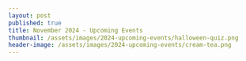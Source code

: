 ```yaml
---
layout: post
published: true
title: November 2024 - Upcoming Events
thumbnail: /assets/images/2024-upcoming-events/halloween-quiz.png
header-image: /assets/images/2024-upcoming-events/cream-tea.png
---
```

